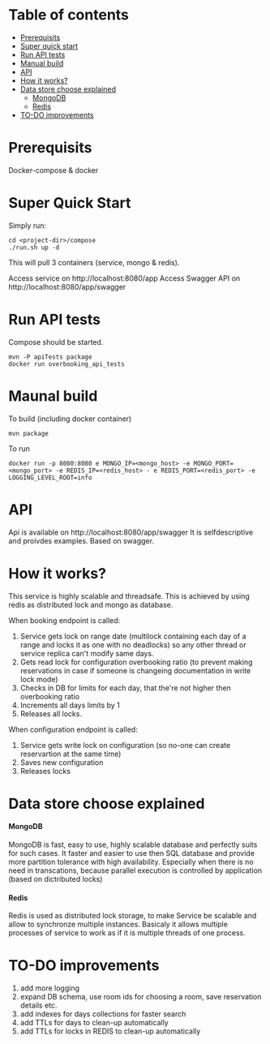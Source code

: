 # Table of contents

* [Prerequisits](#prerequisits)
* [Super quick start](#super-quick-start)
* [Run API tests](#run-api-tests)
* [Manual build](#manual-build)
* [API](#api)
* [How it works?](#how-it-works?)
* [Data store choose explained](#data-store-choose-explained)
  * [MongoDB](#mongodb)
  * [Redis](#redis)
* [TO-DO improvements](#to-do-improvements)

# Prerequisits
Docker-compose & docker

# Super Quick Start

Simply run:
```
cd <project-dir>/compose
./run.sh up -d
```
This will pull 3 containers (service, mongo & redis).

Access service on http://localhost:8080/app
Access Swagger API on http://localhost:8080/app/swagger

# Run API tests

Compose should be started.

```
mvn -P apiTests package
docker run overbooking_api_tests
```


# Maunal build
To build (including docker container)
```
mvn package
```
To run 
```
docker run -p 8080:8080 e MONGO_IP=<mongo_host> -e MONGO_PORT=<mongo_port> -e REDIS_IP=<redis_host> - e REDIS_PORT=<redis_port> -e LOGGING_LEVEL_ROOT=info
```

# API
Api is available on http://localhost:8080/app/swagger
It is selfdescriptive and proivdes examples. Based on swagger.

# How it works?
This service is highly scalable and threadsafe. This is achieved by using redis as distributed lock and mongo as database.

When booking endpoint is called:
1. Service gets lock on range date (multilock containing each day of a range and locks it as one with no deadlocks) so any other thread or service replica can't modify same days.
2. Gets read lock for configuration overbooking ratio (to prevent making reservations in case if someone is changeing documentation in write lock mode)
3. Checks in DB for limits for each day, that the're not higher then overbooking ratio
4. Increments all days limits by 1
5. Releases all locks.

When configuration endpoint is called:
1. Service gets write lock on configuration (so no-one can create reservartion at the same time)
2. Saves new configuration
3. Releases locks

# Data store choose explained
#### MongoDB
MongoDB is fast, easy to use, highly scalable database and perfectly suits for such cases. It faster and easier to use then SQL database and provide more partition tolerance with high availability. Especially when there is no need in transcations, because parallel execution is controlled by application (based on dictributed locks)

#### Redis
Redis is used as distributed lock storage, to make Service be scalable and allow to synchronze multiple instances. Basicaly it allows multiple processes of service to work as if it is multiple threads of one process.

# TO-DO improvements

1. add more logging
2. expand DB schema, use room ids for choosing a room, save reservation details etc.
3. add indexes for days collections for faster search
4. add TTLs for days to clean-up automatically
5. add TTLs for locks in REDIS to clean-up automatically
